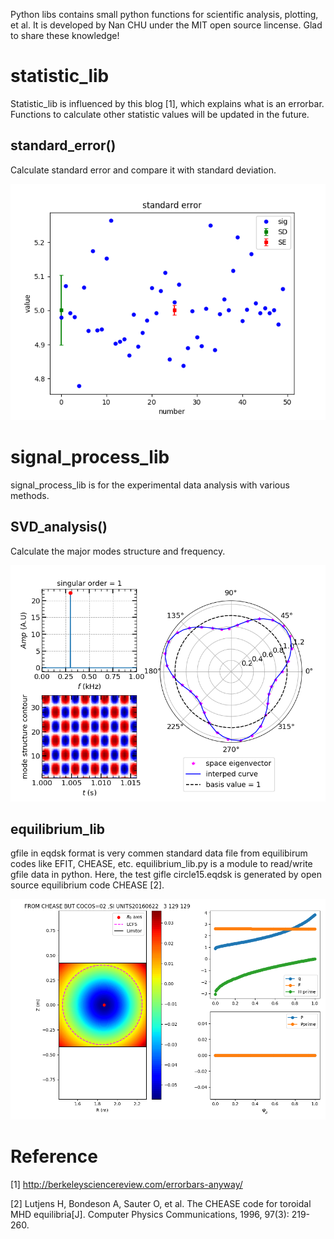 Python libs contains small python functions for scientific analysis, plotting, et al. It is developed by Nan CHU under the MIT open source lincense. Glad to share these knowledge!

# statistic_lib
Statistic_lib is influenced by this blog [1], which explains what is an errorbar. Functions to calculate other statistic values will be updated in the future.

## standard_error()
Calculate standard error and compare it with standard deviation.

![set_subplot_pos example](/data/SE.png)

# signal_process_lib
signal_process_lib is for the experimental data analysis with various methods.

## SVD_analysis()
Calculate the major modes structure and frequency.

![1st order singular value related mode structure](/data/test_svd_n3_1st.png)

## equilibrium_lib
gfile in eqdsk format is very commen standard data file from equilibirum codes like EFIT, CHEASE, etc. equilibrium_lib.py is a module to read/write gfile data in python. Here, the test gifle circle15.eqdsk is generated by open source equilibrium code CHEASE [2].

![read eq information for gfile](/data/read_CHEASE_eq.png)


# Reference
[1] http://berkeleysciencereview.com/errorbars-anyway/

[2] Lutjens H, Bondeson A, Sauter O, et al. The CHEASE code for toroidal MHD equilibria[J]. Computer Physics Communications, 1996, 97(3): 219-260.
